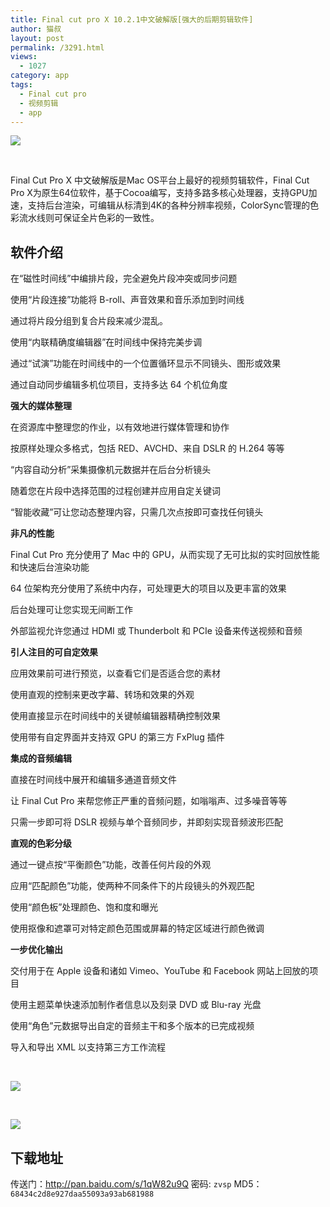 ```yaml
---
title: Final cut pro X 10.2.1中文破解版[强大的后期剪辑软件]
author: 猫叔
layout: post
permalink: /3291.html
views:
  - 1027
category: app
tags:
  - Final cut pro
  - 视频剪辑
  - app
---
```


![](http://cache.maoshu.cc//wp-content/uploads/2015/06/3b65a85a5b2c8254.png)

 

Final Cut Pro X 中文<span class="wp_keywordlink_affiliate">破解版</span>是Mac OS平台上最好的<span class="wp_keywordlink_affiliate">视频剪辑</span>软件，Final Cut Pro X为原生64位软件，基于Cocoa编写，支持多路多核心处理器，支持GPU加速，支持后台渲染，可编辑从标清到4K的各种分辨率视频，ColorSync管理的色彩流水线则可保证全片色彩的一致性。

## 软件介绍

在“磁性时间线”中编排片段，完全避免片段冲突或同步问题

使用“片段连接”功能将 B-roll、声音效果和音乐添加到时间线

通过将片段分组到复合片段来减少混乱。

使用“内联精确度编辑器”在时间线中保持完美步调

通过“试演”功能在时间线中的一个位置循环显示不同镜头、图形或效果

通过自动同步编辑多机位项目，支持多达 64 个机位角度

**强大的媒体整理**

在资源库中整理您的作业，以有效地进行媒体管理和协作

按原样处理众多格式，包括 RED、AVCHD、来自 DSLR 的 H.264 等等

“内容自动分析”采集摄像机元数据并在后台分析镜头

随着您在片段中选择范围的过程创建并应用自定关键词

“智能收藏”可让您动态整理内容，只需几次点按即可查找任何镜头

**非凡的性能**

Final Cut Pro 充分使用了 Mac 中的 GPU，从而实现了无可比拟的实时回放性能和快速后台渲染功能

64 位架构充分使用了系统中内存，可处理更大的项目以及更丰富的效果

后台处理可让您实现无间断工作

外部监视允许您通过 HDMI 或 Thunderbolt 和 PCIe 设备来传送视频和音频

**引人注目的可自定效果**

应用效果前可进行预览，以查看它们是否适合您的素材

使用直观的控制来更改字幕、转场和效果的外观

使用直接显示在时间线中的关键帧编辑器精确控制效果

使用带有自定界面并支持双 GPU 的第三方 FxPlug 插件

**集成的音频编辑**

直接在时间线中展开和编辑多通道音频文件

让 Final Cut Pro 来帮您修正严重的音频问题，如嗡嗡声、过多噪音等等

只需一步即可将 DSLR 视频与单个音频同步，并即刻实现音频波形匹配

**直观的色彩分级**

通过一键点按“平衡颜色”功能，改善任何片段的外观

应用“匹配颜色”功能，使两种不同条件下的片段镜头的外观匹配

使用“颜色板”处理颜色、饱和度和曝光

使用抠像和遮罩可对特定颜色范围或屏幕的特定区域进行颜色微调

**一步优化输出**

交付用于在 Apple 设备和诸如 Vimeo、YouTube 和 Facebook 网站上回放的项目

使用主题菜单快速添加制作者信息以及刻录 DVD 或 Blu-ray 光盘

使用“角色”元数据导出自定的音频主干和多个版本的已完成视频

导入和导出 XML 以支持第三方工作流程

 

![](http://cache.maoshu.cc//wp-content/uploads/2015/06/45e2033f66fc3e29.jpeg)

 

![](http://cache.maoshu.cc//wp-content/uploads/2015/06/05acfe7328ad4f97.png)

## 下载地址

传送门：<http://pan.baidu.com/s/1qW82u9Q> 密码: `zvsp`
MD5：`68434c2d8e927daa55093a93ab681988`

 

